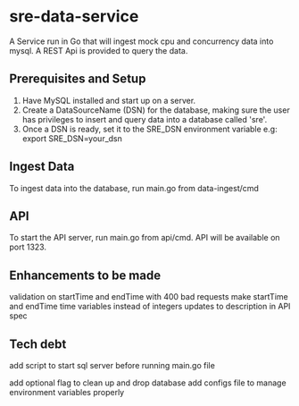 # sre-data-service
A Service run in Go that will ingest mock cpu and concurrency data into mysql.
A REST Api is provided to query the data.

## Prerequisites and Setup
1) Have MySQL installed and start up on a server.
2) Create a DataSourceName (DSN) for the database, making sure the user has privileges to insert and query data into a database called 'sre'.
3) Once a DSN is ready, set it to the SRE_DSN environment variable e.g:
export SRE_DSN=your_dsn

## Ingest Data
To ingest data into the database, run main.go from data-ingest/cmd

## API
To start the API server, run main.go from api/cmd. API will be available on port 1323.

## Enhancements to be made
validation on startTime and endTime with 400 bad requests 
make startTime and endTime time variables instead of integers
updates to description in API spec

## Tech debt
add script to start sql server before running main.go file

add optional flag to clean up and drop database
add configs file to manage environment variables properly
